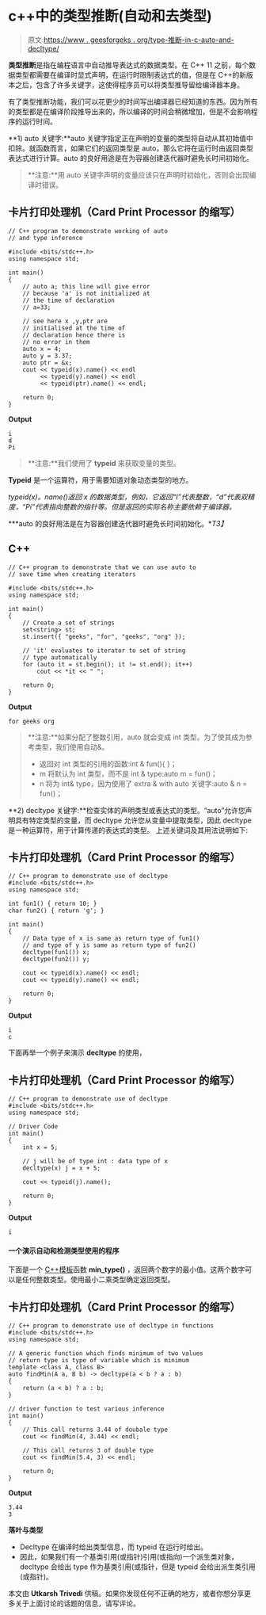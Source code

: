 # c++中的类型推断(自动和去类型)

> 原文:[https://www . geesforgeks . org/type-推断-in-c-auto-and-decltype/](https://www.geeksforgeeks.org/type-inference-in-c-auto-and-decltype/)

**类型推断**是指在编程语言中自动推导表达式的数据类型。在 C++ 11 之前，每个数据类型都需要在编译时显式声明，在运行时限制表达式的值，但是在 C++的新版本之后，包含了许多关键字，这使得程序员可以将类型推导留给编译器本身。

有了类型推断功能，我们可以花更少的时间写出编译器已经知道的东西。因为所有的类型都是在编译阶段推导出来的，所以编译的时间会稍微增加，但是不会影响程序的运行时间。

**1) auto 关键字:**auto 关键字指定正在声明的变量的类型将自动从其初始值中扣除。就函数而言，如果它们的返回类型是 auto，那么它将在运行时由返回类型表达式进行计算。auto 的良好用途是在为容器创建迭代器时避免长时间初始化。

> **注意:**用 auto 关键字声明的变量应该只在声明时初始化，否则会出现编译时错误。

## 卡片打印处理机（Card Print Processor 的缩写）

```
// C++ program to demonstrate working of auto
// and type inference

#include <bits/stdc++.h>
using namespace std;

int main()
{
    // auto a; this line will give error
    // because 'a' is not initialized at
    // the time of declaration
    // a=33;

    // see here x ,y,ptr are
    // initialised at the time of
    // declaration hence there is
    // no error in them
    auto x = 4;
    auto y = 3.37;
    auto ptr = &x;
    cout << typeid(x).name() << endl
         << typeid(y).name() << endl
         << typeid(ptr).name() << endl;

    return 0;
}
```

**Output**

```
i
d
Pi
```

> **注意:**我们使用了 **typeid** 来获取变量的类型。

**Typeid** 是一个运算符，用于需要知道对象动态类型的地方。

*typeid(x)。name()返回 x 的数据类型，例如，它返回“I”代表整数，“d”代表双精度，“Pi”代表指向整数的指针等。但是返回的实际名称主要依赖于编译器。*

***auto 的良好用法是在为容器创建迭代器时避免长时间初始化。**T3】*

## C++

```
// C++ program to demonstrate that we can use auto to
// save time when creating iterators

#include <bits/stdc++.h>
using namespace std;

int main()
{
    // Create a set of strings
    set<string> st;
    st.insert({ "geeks", "for", "geeks", "org" });

    // 'it' evaluates to iterator to set of string
    // type automatically
    for (auto it = st.begin(); it != st.end(); it++)
        cout << *it << " ";

    return 0;
}
```

**Output**

```
for geeks org 
```

> **注意:**如果分配了整数引用，auto 就会变成 int 类型。为了使其成为参考类型，我们使用自动&。
> 
> *   返回对 int 类型的引用的函数:int & fun(){ }；
> *   m 将默认为 int 类型，而不是 int & type:auto m = fun()；
> *   n 将为 int& type，因为使用了 extra & with auto 关键字:auto & n = fun()；

**2) decltype 关键字:**检查实体的声明类型或表达式的类型。“auto”允许您声明具有特定类型的变量，而 decltype 允许您从变量中提取类型，因此 decltype 是一种运算符，用于计算传递的表达式的类型。
上述关键词及其用法说明如下:

## 卡片打印处理机（Card Print Processor 的缩写）

```
// C++ program to demonstrate use of decltype
#include <bits/stdc++.h>
using namespace std;

int fun1() { return 10; }
char fun2() { return 'g'; }

int main()
{
    // Data type of x is same as return type of fun1()
    // and type of y is same as return type of fun2()
    decltype(fun1()) x;
    decltype(fun2()) y;

    cout << typeid(x).name() << endl;
    cout << typeid(y).name() << endl;

    return 0;
}
```

**Output**

```
i
c
```

下面再举一个例子来演示 **decltype** 的使用，

## 卡片打印处理机（Card Print Processor 的缩写）

```
// C++ program to demonstrate use of decltype
#include <bits/stdc++.h>
using namespace std;

// Driver Code
int main()
{
    int x = 5;

    // j will be of type int : data type of x
    decltype(x) j = x + 5;

    cout << typeid(j).name();

    return 0;
}
```

**Output**

```
i
```

#### **一个演示自动和检测类型使用的程序**

下面是一个 [C++模板](https://www.geeksforgeeks.org/templates-cpp/)函数 **min_type()** ，返回两个数字的最小值。这两个数字可以是任何整数类型。使用最小二乘类型确定返回类型。

## 卡片打印处理机（Card Print Processor 的缩写）

```
// C++ program to demonstrate use of decltype in functions
#include <bits/stdc++.h>
using namespace std;

// A generic function which finds minimum of two values
// return type is type of variable which is minimum
template <class A, class B>
auto findMin(A a, B b) -> decltype(a < b ? a : b)
{
    return (a < b) ? a : b;
}

// driver function to test various inference
int main()
{
    // This call returns 3.44 of doubale type
    cout << findMin(4, 3.44) << endl;

    // This call returns 3 of double type
    cout << findMin(5.4, 3) << endl;

    return 0;
}
```

**Output**

```
3.44
3
```

**落叶与类型**

*   Decltype 在编译时给出类型信息，而 typeid 在运行时给出。
*   因此，如果我们有一个基类引用(或指针)引用(或指向)一个派生类对象，decltype 会给出 type 作为基类引用(或指针，但是 typeid 会给出派生类引用(或指针)。

本文由 **Utkarsh Trivedi** 供稿。如果你发现任何不正确的地方，或者你想分享更多关于上面讨论的话题的信息，请写评论。
